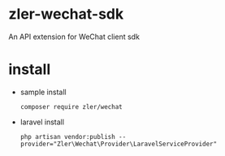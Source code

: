 # zler-wechat-sdk

An API extension for WeChat client sdk

# install

- sample install

  ```shell
  composer require zler/wechat
  ```

- laravel install

  ```shell
  php artisan vendor:publish --provider="Zler\Wechat\Provider\LaravelServiceProvider"
  ```

  

